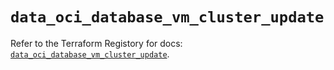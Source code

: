 # `data_oci_database_vm_cluster_update`

Refer to the Terraform Registory for docs: [`data_oci_database_vm_cluster_update`](https://registry.terraform.io/providers/oracle/oci/6.18.0/docs/data-sources/database_vm_cluster_update).
